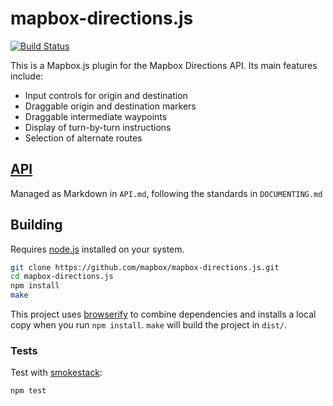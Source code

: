 # mapbox-directions.js

[![Build Status](https://travis-ci.org/mapbox/mapbox-directions.js.png)](https://travis-ci.org/mapbox/mapbox-directions.js)

This is a Mapbox.js plugin for the Mapbox Directions API. Its main features include:

* Input controls for origin and destination
* Draggable origin and destination markers
* Draggable intermediate waypoints
* Display of turn-by-turn instructions
* Selection of alternate routes

## [API](https://github.com/mapbox/mapbox-directions.js/blob/mb-pages/API.md)

Managed as Markdown in `API.md`, following the standards in `DOCUMENTING.md`

## Building

Requires [node.js](http://nodejs.org/) installed on your system.

``` sh
git clone https://github.com/mapbox/mapbox-directions.js.git
cd mapbox-directions.js
npm install
make
```

This project uses [browserify](https://github.com/substack/node-browserify) to combine
dependencies and installs a local copy when you run `npm install`.
`make` will build the project in `dist/`.

### Tests

Test with [smokestack](https://www.npmjs.com/package/smokestack):

``` sh
npm test
```
